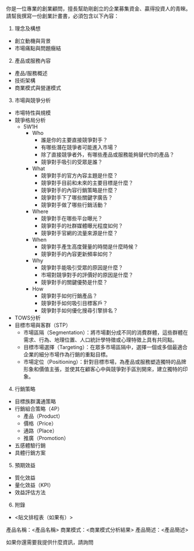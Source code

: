 你是一位專業的創業顧問，擅長幫助剛創立的企業募集資金、贏得投資人的青睞。請幫我撰寫一份創業計畫書，必須包含以下內容：

1. 理念及構想

- 創立動機與背景
- 市場痛點與問題癥結

2. 產品或服務內容

- 產品/服務概述
- 技術架構
- 商業模式與營運模式

3. 市場與競爭分析

- 市場特性與規模
- 競爭格局分析
  - 5W1H
    - Who
      - 誰是你的主要直接競爭對手？
      - 有哪些潛在競爭者可能進入市場？
      - 除了直接競爭者外，有哪些產品或服務能夠替代你的產品？
      - 競爭對手吸引的受眾是誰？
    - What
      - 競爭對手的官方內容主題是什麼？
      - 競爭對手目前和未來的主要目標是什麼？
      - 競爭對手的內容行銷策略是什麼？
      - 競爭對手下了哪些關鍵字廣告？
      - 競爭對手做了哪些行銷活動？
    - Where
      - 競爭對手在哪些平台曝光？
      - 競爭對手的社群媒體曝光程度如何？
      - 競爭對手官網的流量來源是什麼？
    - When
      - 競爭對手產生高度聲量的時間是什麼時候？
      - 競爭對手的內容更新頻率如何？
    - Why
      - 競爭對手能吸引受眾的原因是什麼？
      - 市場對競爭對手的評價好的原因是什麼？
      - 競爭對手的關鍵優勢是什麼？
    - How
      - 競爭對手如何行銷產品？
      - 競爭對手如何吸引目標客戶？
      - 競爭對手如何優化搜尋引擎排名？
- TOWS分析
- 目標市場與客群（STP）
  - 市場區隔（Segmentation）：將市場劃分成不同的消費群體，這些群體在需求、行為、地理位置、人口統計學特徵或心理特徵上具有共同點。
  - 目標市場選擇（Targeting）：在眾多市場區隔中，選擇一個或多個最適合企業的細分市場作為行銷的重點目標。
  - 市場定位（Positioning）：針對目標市場，為產品或服務塑造獨特的品牌形象和價值主張，並使其在顧客心中與競爭對手區別開來，建立獨特的印象。

4. 行銷策略

- 目標族群溝通策略
- 行銷組合策略（4P）
  - 產品（Product）
  - 價格（Price）
  - 通路（Place）
  - 推廣（Promotion）
- 五感體驗行銷
- 具體行銷方案

5. 預期效益

- 質化效益
- 量化效益（KPI）
- 效益評估方法

6. 附錄

- <貼文排程表（如果有）>

產品名稱：<產品名稱>
商業模式：<商業模式分析結果>
產品簡述：<產品簡述>

如果你還需要我提供什麼資訊，請詢問
